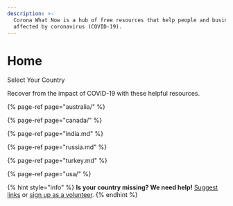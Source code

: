 ```yaml
---
description: >-
  Corona What Now is a hub of free resources that help people and businesses
  affected by coronavirus (COVID-19).
---
```


# Home

Select Your Country

Recover from the impact of COVID-19 with these helpful resources.

{% page-ref page="australia/" %}

{% page-ref page="canada/" %}

{% page-ref page="india.md" %}

{% page-ref page="russia.md" %}

{% page-ref page="turkey.md" %}

{% page-ref page="usa/" %}

{% hint style="info" %}
**Is your country missing? We need help!** [Suggest links](https://forms.gle/ykTSst9uoWceo5fn8%20) or [sign up as a volunteer](https://forms.gle/8z7yuJyz1m76y4Hi8).
{% endhint %}

